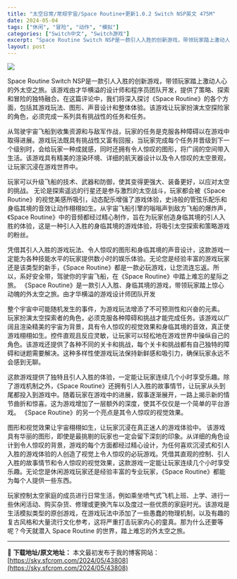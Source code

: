 ```yaml
---
title: "太空日常/常规宇宙/Space Routine+更新1.0.2 Switch NSP英文 475M"
date: 2024-05-04
tags: ["休闲", "冒险", "动作", "模拟"]
categories: ["Switch中文", "Switch游戏"]
excerpt: "Space Routine Switch NSP是一款引人入胜的创新游戏，带领玩家踏上激动人心的外太空之旅。该游戏由才华横溢的设计师和程序员团队开发，提供了策略、探索和冒险的独特融合。在这篇评论中，我们将深入探讨《Space Routine》的各个方面，包括其游戏玩法、图形、声音设计和整体体验。该游&hellip;"
layout: post
---
```


<img class="aligncenter" src="https://sky.sfcrom.com/wp-content/uploads/2024/05/20240504155907-e9742.jpeg" />

Space Routine Switch NSP是一款引人入胜的创新游戏，带领玩家踏上激动人心的外太空之旅。该游戏由才华横溢的设计师和程序员团队开发，提供了策略、探索和冒险的独特融合。在这篇评论中，我们将深入探讨《Space Routine》的各个方面，包括其游戏玩法、图形、声音设计和整体体验。该游戏让玩家扮演太空探险家的角色，必须完成一系列具有挑战性的任务和任务。

从驾驶宇宙飞船到收集资源和与敌军作战，玩家的任务是克服各种障碍以在游戏中取得进展。游戏玩法既具有挑战性又富有回报，当玩家完成每个任务并晋级到下一个级别时，会给玩家一种成就感，同时还拥有令人惊叹的图形，将广阔的空间带入生活。该游戏具有精美的渲染环境、详细的航天器设计以及令人惊叹的太空景观，让玩家沉浸在游戏世界中。

玩家可以升级飞船的技术、武器和防御，使其变得更强大、装备更好，以应对太空的挑战。
无论是探索遥远的行星还是参与激烈的太空战斗，玩家都会被《Space Routine》的视觉美感所吸引，动态配乐增强了游戏体验，史诗般的管弦乐配乐和身临其境的音效让动作栩栩如生。从宇宙飞船引擎的嗡嗡声到敌方飞船的爆炸声，《Space Routine》中的音频都经过精心制作，旨在为玩家创造身临其境的引人入胜的体验，这是一种引人入胜的身临其境的游戏体验，将吸引太空探索和策略游戏的粉丝。

凭借其引人入胜的游戏玩法、令人惊叹的图形和身临其境的声音设计，这款游戏一定能为各种技能水平的玩家提供数小时的娱乐体验。无论您是经验丰富的游戏玩家还是该类型的新手，《Space Routine》都是一款必玩游戏，让您流连忘返。所以，系好安全带，驾驶你的宇宙飞船，在《Space Routine》中踏上难忘的星际之旅。 《Space Routine》是一款引人入胜、身临其境的游戏，带领玩家踏上惊心动魄的外太空之旅。由才华横溢的游戏设计师团队开发

整个宇宙中可能随机发生的事件，为游戏玩法增添了不可预测性和兴奋的元素。
玩家扮演太空探索者的角色，必须克服各种障碍和挑战才能完成任务。该游戏以广阔且渲染精美的宇宙为背景，具有令人惊叹的视觉效果和身临其境的音效，真正使游戏栩栩如生。控件直观且反应灵敏，让玩家可以轻松地在游戏世界中操纵自己的角色。该游戏还提供了各种不同的关卡和挑战，每个关卡和挑战都有自己独特的障碍和谜题需要解决。这种多样性使游戏玩法保持新鲜感和吸引力，确保玩家永远不会感到无聊。

这款游戏提供了独特且引人入胜的体验，一定能让玩家连续几个小时享受乐趣。除了游戏机制之外，《Space Routine》还拥有引人入胜的故事情节，让玩家从头到尾都投入到游戏中。随着玩家在游戏中的进展，叙事逐渐展开，一路上揭示新的情节曲折和惊喜。这为游戏增加了一层额外的深度，使其不仅仅是一个简单的平台游戏。 《Space Routine》的另一个亮点是其令人惊叹的视觉效果。

图形和视觉效果让宇宙栩栩如生，让玩家沉浸在真正迷人的游戏体验中。
该游戏具有华丽的图形，即使是最挑剔的玩家也一定会留下深刻的印象。从详细的角色设计到令人惊叹的背景，游戏的每个方面都经过精心设计，为任何喜欢沉浸式和引人入胜的游戏体验的人创造了视觉上令人惊叹的必玩游戏。凭借其直观的控制、引人入胜的故事情节和令人惊叹的视觉效果，这款游戏一定能让玩家连续几个小时享受乐趣。无论您是休闲游戏玩家还是经验丰富的专业玩家，《Space Routine》都能为每个人提供一些东西。

玩家控制太空家庭的成员进行日常生活，例如乘坐喷气式飞机上班、上学、进行一些休闲活动、购买杂货、修理或更换汽车以及度过一些优质的家庭时光。该游戏是生活模拟类型的原创游戏，在游戏玩法中添加了一些愚蠢的物理机制，以及有趣的复古风格和大量流行文化参考，这将严重打击玩家内心的童真。那为什么还要等呢？今天就潜入 Space Routine 的世界，踏上难忘的外太空之旅。

---
📖 **下载地址/原文地址：** 本文最初发布于我的博客网站：[https://sky.sfcrom.com/2024/05/43808](https://sky.sfcrom.com/2024/05/43808)
